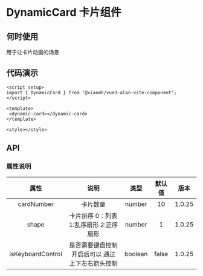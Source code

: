 # DynamicCard 卡片组件

## 何时使用

用于让卡片动画的场景

## 代码演示

 <dynamic-card  ></dynamic-card>

```tsx
<script setup>
import { DynamicCard } from '@xiaomh/vue3-alan-vite-component';
</script>

<template>
 <dynamic-card></dynamic-card>
</template>

<style></style>

```

## API

### 属性说明

| 属性   | 说明 |   类型  | 默认值  | 版本  |
| :-------------: | :----------: | :------------: | :------------: | :------------: |
| cardNumber |   卡片数量   | number  | 10 | 1.0.25|
| shape       |    卡片排序  0：列表 1:乱序扇形 2:正序扇形    |        number  | 1 |1.0.25 |
| isKeyboardControl       |    是否需要键盘控制 开启后可以 通过 上下左右箭头控制    |        boolean  | false |1.0.25 |
